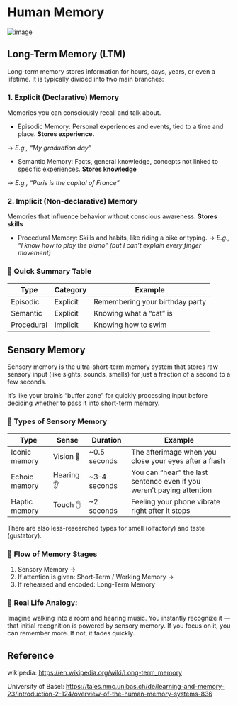 # Human Memory 
![image](https://github.com/user-attachments/assets/fe199fed-b7cc-4283-8eeb-3966674b796d)

## Long-Term Memory (LTM)

Long-term memory stores information for hours, days, years, or even a lifetime. It is typically divided into two main branches:


### 1. Explicit (Declarative) Memory

Memories you can consciously recall and talk about.

- Episodic Memory:
Personal experiences and events, tied to a time and place. **Stores experience.**

→ *E.g., “My graduation day”*

- Semantic Memory:
Facts, general knowledge, concepts not linked to specific experiences. **Stores knowledge**

→ *E.g., “Paris is the capital of France”*

### 2. Implicit (Non-declarative) Memory

Memories that influence behavior without conscious awareness. **Stores skills**

- Procedural Memory:
Skills and habits, like riding a bike or typing.
→ *E.g., “I know how to play the piano” (but I can’t explain every finger movement)*

### 🧩 Quick Summary Table

|Type	| Category	| Example |
|---|---|---|
|Episodic|	Explicit	|Remembering your birthday party|
|Semantic|	Explicit	|Knowing what a “cat” is|
|Procedural|	Implicit|	Knowing how to swim|


## Sensory Memory

Sensory memory is the ultra-short-term memory system that stores raw sensory input (like sights, sounds, smells) for just a fraction of a second to a few seconds.

It’s like your brain’s “buffer zone” for quickly processing input before deciding whether to pass it into short-term memory.

### 🧩 Types of Sensory Memory

|Type	| Sense| 	Duration|	Example|
|---|---|---|---|
|Iconic memory|	Vision 👀|	~0.5 seconds	|The afterimage when you close your eyes after a flash|
|Echoic memory|	Hearing 👂|	~3–4 seconds	|You can “hear” the last sentence even if you weren’t paying attention|
|Haptic memory|	Touch ✋|	~2 seconds	|Feeling your phone vibrate right after it stops|

There are also less-researched types for smell (olfactory) and taste (gustatory).

### 🔄 Flow of Memory Stages

1. Sensory Memory →
2. If attention is given: Short-Term / Working Memory →
3. If rehearsed and encoded: Long-Term Memory

### 🧠 Real Life Analogy:

Imagine walking into a room and hearing music. You instantly recognize it — that initial recognition is powered by sensory memory. If you focus on it, you can remember more. If not, it fades quickly.


## Reference

wikipedia: https://en.wikipedia.org/wiki/Long-term_memory

University of Basel: https://tales.nmc.unibas.ch/de/learning-and-memory-23/introduction-2-124/overview-of-the-human-memory-systems-836


